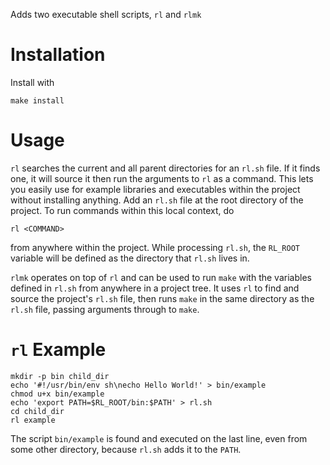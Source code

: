 Adds two executable shell scripts, `rl` and `rlmk`

# Installation

Install with

    make install

# Usage

`rl` searches the current and all parent directories for an `rl.sh` file.
If it finds one, it will source it then run the arguments to `rl` as a command.
This lets you easily use for example libraries and executables within the project without installing anything.
Add an `rl.sh` file at the root directory of the project.
To run commands within this local context, do

    rl <COMMAND>

from anywhere within the project.
While processing `rl.sh`, the `RL_ROOT` variable will be defined as the directory that `rl.sh` lives in.

`rlmk` operates on top of `rl` and can be used to run `make` with the variables defined in `rl.sh` from anywhere in a project tree. It uses `rl` to find and source the project's `rl.sh` file, then runs `make` in the same directory as the `rl.sh` file, passing arguments through to `make`.

# `rl` Example

    mkdir -p bin child_dir
    echo '#!/usr/bin/env sh\necho Hello World!' > bin/example
    chmod u+x bin/example
    echo 'export PATH=$RL_ROOT/bin:$PATH' > rl.sh
    cd child_dir
    rl example

The script `bin/example` is found and executed on the last line, even from some other directory, because `rl.sh` adds it to the `PATH`.
